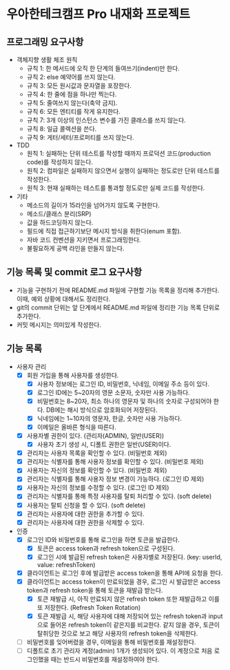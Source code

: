 # 우아한테크캠프 Pro 내재화 프로젝트

## 프로그래밍 요구사항
* 객체지향 생활 체조 원칙
  * 규칙 1: 한 메서드에 오직 한 단계의 들여쓰기(indent)만 한다.
  * 규칙 2: else 예약어를 쓰지 않는다.
  * 규칙 3: 모든 원시값과 문자열을 포장한다.
  * 규칙 4: 한 줄에 점을 하나만 찍는다.
  * 규칙 5: 줄여쓰지 않는다(축약 금지).
  * 규칙 6: 모든 엔티티를 작게 유지한다.
  * 규칙 7: 3개 이상의 인스턴스 변수를 가진 클래스를 쓰지 않는다.
  * 규칙 8: 일급 콜렉션을 쓴다.
  * 규칙 9: 게터/세터/프로퍼티를 쓰지 않는다.
* TDD
  * 원칙 1: 실패하는 단위 테스트를 작성할 때까지 프로덕션 코드(production code)를 작성하지 않는다.
  * 원칙 2: 컴파일은 실패하지 않으면서 실행이 실패하는 정도로만 단위 테스트를 작성한다.
  * 원칙 3: 현재 실패하는 테스트를 통과할 정도로만 실제 코드를 작성한다.
* 기타
  * 메소드의 길이가 15라인을 넘어가지 않도록 구현한다.
  * 메소드/클래스 분리(SRP)
  * 값을 하드코딩하지 않는다.
  * 필드에 직접 접근하기보단 메시지 방식을 취한다(enum 포함).
  * 자바 코드 컨벤션을 지키면서 프로그래밍한다.
  * 불필요하게 공백 라인을 만들지 않는다.

## 기능 목록 및 commit 로그 요구사항
* 기능을 구현하기 전에 README.md 파일에 구현할 기능 목록을 정리해 추가한다. 이때, 예외 상황에 대해서도 정리한다.
* git의 commit 단위는 앞 단계에서 README.md 파일에 정리한 기능 목록 단위로 추가한다.
* 커밋 메시지는 의미있게 작성한다.

## 기능 목록
* 사용자 관리
  * [X] 회원 가입을 통해 사용자를 생성한다.
    * [X] 사용자 정보에는 로그인 ID, 비밀번호, 닉네임, 이메일 주소 등이 있다.
    * [X] 로그인 ID에는 5~20자의 영문 소문자, 숫자만 사용 가능하다.
    * [X] 비밀번호는 8~20자, 최소 하나의 영문자 및 하나의 숫자로 구성되어야 한다. DB에는 해시 방식으로 암호화되어 저장된다.
    * [X] 닉네임에는 1~10자의 영문자, 한글, 숫자만 사용 가능하다.
    * [X] 이메일은 올바른 형식을 따른다.
  * [X] 사용자별 권한이 있다. (관리자(ADMIN), 일반(USER))
    * [X] 사용자 초기 생성 시, 디폴트 권한은 일반(USER)이다.
  * [X] 관리자는 사용자 목록을 확인할 수 있다. (비밀번호 제외)
  * [X] 관리자는 식별자를 통해 사용자 정보를 확인할 수 있다. (비밀번호 제외)
  * [X] 사용자는 자신의 정보를 확인할 수 있다. (비밀번호 제외)
  * [X] 관리자는 식별자를 통해 사용자 정보 변경이 가능하다. (로그인 ID 제외)
  * [X] 사용자는 자신의 정보를 수정할 수 있다. (로그인 ID 제외)
  * [X] 관리자는 식별자를 통해 특정 사용자를 탈퇴 처리할 수 있다. (soft delete)
  * [X] 사용자는 탈퇴 신청을 할 수 있다. (soft delete)
  * [X] 관리자는 사용자에 대한 권한을 추가할 수 있다.
  * [X] 관리자는 사용자에 대한 권한을 삭제할 수 있다.

* 인증
  * [X] 로그인 ID와 비밀번호를 통해 로그인을 하면 토큰을 발급한다.
    * [X] 토큰은 access token과 refresh token으로 구성된다.
    * [X] 로그인 시에 발급된 refresh token은 사용자별로 저장된다. (key: userId, value: refreshToken)
  * [X] 클라이언트는 로그인 후에 발급받은 access token을 통해 API에 요청을 한다.
  * [X] 클라이언트는 access token이 만료되었을 경우, 로그인 시 발급받은 access token과 refresh token을 통해 토큰을 재발급 받는다.
    * [X] 토큰 재발급 시, 아직 만료되지 않은 refresh token 또한 재발급하고 이를 또 저장한다. (Refresh Token Rotation)
    * [X] 토큰 재발급 시, 해당 사용자에 대해 저장되어 있는 refresh token과 input으로 들어온 refresh token이 같은지를 비교한다. 같지 않을 경우, 토큰이 탈취당한 것으로 보고 해당 사용자의 refresh token을 삭제한다.
  * [ ] 비밀번호를 잊어버렸을 경우, 이메일을 통해 비밀번호를 재설정한다.
  * [ ] 디폴트로 초기 관리자 계정(admin) 1개가 생성되어 있다. 이 계정으로 처음 로그인했을 때는 반드시 비밀번호를 재설정하여야 한다.

